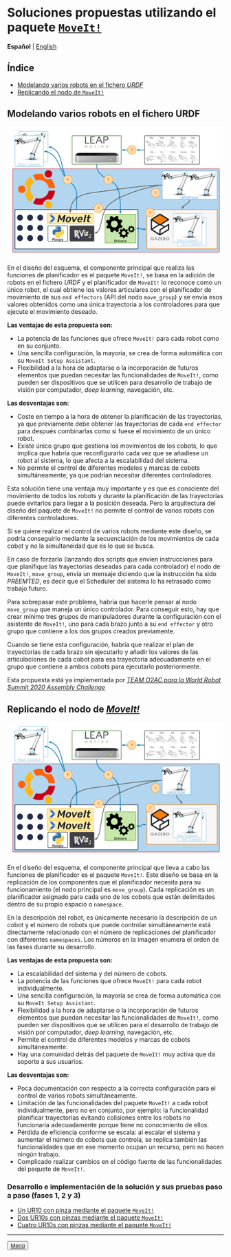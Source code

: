 # Soluciones propuestas utilizando el paquete [`MoveIt!`](https://github.com/ros-planning/moveit)

**Español** | [English](https://github.com/Serru/MultiCobot-UR10-Gripper/blob/main/doc/moveit-intro-eng.md)

## Índice
- [Modelando varios robots en el fichero *URDF*](#modelado)
- [Replicando el nodo de `MoveIt!`](#replicacion)

<a name="modelado">
  <h2>
  Modelando varios robots en el fichero URDF
  </h2>
</a>

![image](/doc/imgs_md/Diseno-moveit-general-dos-cobots-leap-motion-urdf.png  "Sistema multirobot mediante el modelado del fichero URDF")

En el diseño del esquema, el componente principal que realiza las funciones de planificador es el paquete `MoveIt!`, se basa en la adición de robots en el fichero *URDF* y el planificador de `MoveIt!` lo reconoce como un único robot, el cual obtiene los valores articulares con el planificador de movimiento de sus `end effectors` (API del nodo `move_group`) y se envía esos valores obtenidos como una única trayectoria a los controladores para que ejecute el movimiento deseado.

**Las ventajas de esta propuesta son:**

- La potencia de las funciones que ofrece `MoveIt!` para cada robot como en su conjunto.
- Una sencilla configuración, la mayoría, se crea de forma automática con su `MoveIt Setup Assistant`.
- Flexibilidad a la hora de adaptarse o la incorporación de futuros elementos que puedan necesitar las funcionalidades de `MoveIt!`, como pueden ser dispositivos que se utilicen para desarrollo de trabajo de visión por computador, *deep learning*, navegación, etc.

**Las desventajas son:**

- Coste en tiempo a la hora de obtener la planificación de las trayectorias, ya que previamente debe obtener las trayectorias de cada `end effector` para después combinarlas como si fuese el movimiento de un único robot.
- Existe único grupo que gestiona los movimientos de los cobots, lo que implica que habría que reconfigurarlo cada vez que se añadiese un robot al sistema, lo que afecta a la escalabilidad del sistema.
- No permite el control de diferentes modelos y marcas de cobots simultáneamente, ya que podrían necesitar diferentes controladores. 

Esta solución tiene una ventaja muy importante y es que es consciente del movimiento de todos los robots y durante la planificación de las trayectorias puede evitarlos para llegar a la posición deseada. Pero la arquitectura del diseño del paquete de `MoveIt!` no permite el control de varios robots con diferentes controladores. 

Si se quiere realizar el control de varios robots mediante este diseño, se podría conseguirlo mediante la secuenciación de los movimientos de cada cobot y no la simultaneidad que es lo que se busca.

En caso de forzarlo (lanzando dos scripts que envíen instrucciones para que planifique las trayectorias deseadas para cada controlador) el nodo de `MoveIt!`, `move_group`, envía un mensaje diciendo que la instrucción ha sido *PREEMTED*, es decir que el Scheduler del sistema lo ha retrasado como trabajo futuro.

Para sobrepasar este problema, habría que hacerle pensar al nodo `move_group` que maneja un único controlador. Para conseguir esto, hay que crear mínimo tres grupos de manipuladores durante la configuración con el asistente de `MoveIt!`, uno para cada brazo junto a su `end effector` y otro grupo que contiene a los dos grupos creados previamente. 

Cuando se tiene esta configuración, habría que realizar el plan de trayectorias de cada brazo sin ejecutarlo y añadir los valores de las articulaciones de cada cobot para esa trayectoria adecuadamente en el grupo que contiene a ambos cobots para ejecutarlo posteriormente.

Esta propuesta está ya implementada por [*TEAM O2AC para la World Robot Summit 2020 Assembly Challenge*](https://github.com/o2ac/o2ac-ur/)


<a name="replicacion">
  <h2>
  Replicando el nodo de <a href="https://github.com/ros-planning/moveit"><i>MoveIt!</i></a>
  </h2>
</a>

![image](/doc/imgs_md/Diseno-moveit-general-dos-cobots-leap-motion.png  "Sistema multirobot mediante replicación de nodos")

En el diseño del esquema, el componente principal que lleva a cabo las funciones de planificador es el paquete `MoveIt!`. Este diseño se basa en la replicación de los componentes que el planificador necesita para su funcionamiento (el nodo principal es `move_group`). Cada replicación es un planificador asignado para cada uno de los cobots que están delimitados dentro de su propio espacio o `namespace`.

En la descripción del robot, es únicamente necesario la descripción de un cobot y el número de robots que puede controlar simultáneamente está directamente relacionado con el número de replicaciones del planificador con diferentes `namespaces`. Los números en la imagen enumera el orden de las fases durante su desarrollo.

**Las ventajas de esta propuesta son:**

- La escalabilidad del sistema y del número de cobots.
- La potencia de las funciones que ofrece `MoveIt!` para cada robot
individualmente.
- Una sencilla configuración, la mayoría se crea de forma automática con su `MoveIt Setup Assistant`.
- Flexibilidad a la hora de adaptarse o la incorporación de futuros elementos que puedan necesitar las funcionalidades de `MoveIt!`, como pueden ser dispositivos que se utilicen para el desarrollo de trabajo de visión por computador, *deep learning*, navegación, etc.
- Permite el control de diferentes modelos y marcas de cobots simultáneamente.
- Hay una comunidad detrás del paquete de `MoveIt!` muy activa que da soporte a sus usuarios.


**Las desventajas son:**

- Poca documentación con respecto a la correcta configuración para el control de varios robots simultáneamente.
- Limitación de las funcionalidades del paquete `MoveIt!` a cada robot individualmente, pero no en conjunto, por ejemplo: la funcionalidad
planificar trayectorias evitando colisiones entre los robots no funcionaría adecuadamente porque tiene no conocimiento de ellos.
- Pérdida de eficiencia conforme se escala: al escalar el sistema y aumentar el número de cobots que controla, se replica también las funcionalidades que en ese momento ocupan un recurso, pero no hacen ningún trabajo.
- Complicado realizar cambios en el código fuente de las funcionalidades del paquete de `MoveIt!`.

### Desarrollo e implementación de la solución y sus pruebas paso a paso (fases 1, 2 y 3)
- [Un UR10 con pinza mediante el paquete `MoveIt!`](https://github.com/Serru/MultiCobot-UR10-Gripper/blob/main/doc/moveit/ESP/one_arm_moveit.md)
- [Dos UR10s con pinzas mediante el paquete `MoveIt!`](https://github.com/Serru/MultiCobot-UR10-Gripper/blob/main/doc/moveit/ESP/two_arm_moveit.md)
- [Cuatro UR10s con pinzas mediante el paquete `MoveIt!`](https://github.com/Serru/MultiCobot-UR10-Gripper/blob/main/doc/moveit/ESP/four_arm_moveit.md)

---

<div>
<p align="left">
<button name="button">
              <a rel="license" href="https://github.com/Serru/MultiCobot-UR10-Gripper/blob/main/doc/design.md">Menú</a>
</button>
</p>
</div>